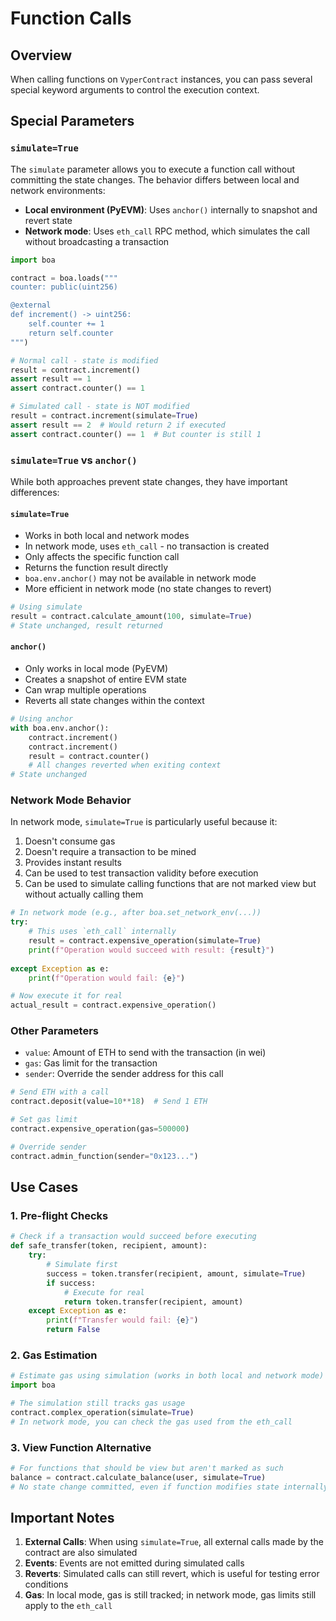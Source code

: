 # Function Calls

## Overview

When calling functions on `VyperContract` instances, you can pass several special keyword arguments to control the execution context.

## Special Parameters

### `simulate=True`

The `simulate` parameter allows you to execute a function call without committing the state changes. The behavior differs between local and network environments:

- **Local environment (PyEVM)**: Uses `anchor()` internally to snapshot and revert state
- **Network mode**: Uses `eth_call` RPC method, which simulates the call without broadcasting a transaction

```python
import boa

contract = boa.loads("""
counter: public(uint256)

@external
def increment() -> uint256:
    self.counter += 1
    return self.counter
""")

# Normal call - state is modified
result = contract.increment()
assert result == 1
assert contract.counter() == 1

# Simulated call - state is NOT modified
result = contract.increment(simulate=True)
assert result == 2  # Would return 2 if executed
assert contract.counter() == 1  # But counter is still 1
```

### `simulate=True` vs `anchor()`

While both approaches prevent state changes, they have important differences:

#### `simulate=True`
- Works in both local and network modes
- In network mode, uses `eth_call` - no transaction is created
- Only affects the specific function call
- Returns the function result directly
- `boa.env.anchor()` may not be available in network mode
- More efficient in network mode (no state changes to revert)

```python
# Using simulate
result = contract.calculate_amount(100, simulate=True)
# State unchanged, result returned
```

#### `anchor()`
- Only works in local mode (PyEVM)
- Creates a snapshot of entire EVM state
- Can wrap multiple operations
- Reverts all state changes within the context

```python
# Using anchor
with boa.env.anchor():
    contract.increment()
    contract.increment()
    result = contract.counter()
    # All changes reverted when exiting context
# State unchanged
```

### Network Mode Behavior

In network mode, `simulate=True` is particularly useful because it:
1. Doesn't consume gas
2. Doesn't require a transaction to be mined
3. Provides instant results
4. Can be used to test transaction validity before execution
5. Can be used to simulate calling functions that are not marked view but without actually calling them

```python
# In network mode (e.g., after boa.set_network_env(...))
try:
    # This uses `eth_call` internally
    result = contract.expensive_operation(simulate=True)
    print(f"Operation would succeed with result: {result}")
    
except Exception as e:
    print(f"Operation would fail: {e}")

# Now execute it for real
actual_result = contract.expensive_operation()
```

### Other Parameters

- `value`: Amount of ETH to send with the transaction (in wei)
- `gas`: Gas limit for the transaction  
- `sender`: Override the sender address for this call

```python
# Send ETH with a call
contract.deposit(value=10**18)  # Send 1 ETH

# Set gas limit
contract.expensive_operation(gas=500000)

# Override sender
contract.admin_function(sender="0x123...")
```

## Use Cases

### 1. Pre-flight Checks

```python
# Check if a transaction would succeed before executing
def safe_transfer(token, recipient, amount):
    try:
        # Simulate first
        success = token.transfer(recipient, amount, simulate=True)
        if success:
            # Execute for real
            return token.transfer(recipient, amount)
    except Exception as e:
        print(f"Transfer would fail: {e}")
        return False
```

### 2. Gas Estimation

```python
# Estimate gas using simulation (works in both local and network mode)
import boa

# The simulation still tracks gas usage
contract.complex_operation(simulate=True)
# In network mode, you can check the gas used from the eth_call
```

### 3. View Function Alternative

```python
# For functions that should be view but aren't marked as such
balance = contract.calculate_balance(user, simulate=True)
# No state change committed, even if function modifies state internally
```

## Important Notes

1. **External Calls**: When using `simulate=True`, all external calls made by the contract are also simulated
2. **Events**: Events are not emitted during simulated calls
3. **Reverts**: Simulated calls can still revert, which is useful for testing error conditions
4. **Gas**: In local mode, gas is still tracked; in network mode, gas limits still apply to the `eth_call`
